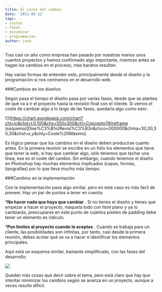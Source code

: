 ```yaml
---
title: El coste del cambio
date: '2011-05-12'
tags:
- costes
- fases
- minimizar
- programacion
author: jose
---
```


Tras casi un año como empresa han pasado por nuestras manos unos cuantos proyectos y hemos confirmado algo importante, mientras antes se hagan los cambios en el proceso, más baratos resultan.


Hay varias formas de entender esto, principalmente desde el diseño y la programación si nos centramos en el desarrollo web.


###Cambios en los diseños


Según pasa el tiempo el diseño pasa por varias fases, desde que se plantea de qué va a ir el proyecto hasta la revisión final con el cliente. Si vemos el coste de cambiar algo a lo largo de las fases, quedaría algo como esto:


![](https://chart.googleapis.com/chart?cht=lc&chd=t:0,100&chs=550x300&chl=Concepto|Wireframe (esquema)|Dise%C3%B1o|Revisi%C3%B3n&chco=000000&chma=30,30,30,30&chxt=x,y&chly=Coste%20Máximo)


Es lógico pensar que los cambios en el diseño deben producirse cuanto antes. En la primera reunión se escribe en un folio los elementos que tiene que tener la web, si hay que cambiar algo, sólo tenemos que tachar una línea, ese es el coste del cambio. Sin embargo, cuando tenemos el diseño en Photoshop hay muchas elementos implicados (capas, formas, tipografías) por lo que lleva mucho más tiempo.



###Cambios en la implementación


Con la implementación pasa algo similar, pero en este caso es más facil de preveer. Hay un par de puntos a tener en cuenta:

***No hacer nada que haya que cambiar**
. Si no tienes el diseño y tienes que empezar a hacer el proyecto, maqueta todo con html plano y ya lo cambiarás, preocuparse en este punto de cuántos píxeles de padding debe tener un elemento es ridículo.

	
***Pon límites al proyecto cuando lo aceptas**
. Cuando se trabaja para un cliente, las posibilidades son infinitas, por tanto, casi desde la primera reunión, debes acotar qué se va a hacer e identificar los elementos principales.


Aquí está un esquema similar, bastante simplificado, con las fases del desarrollo:


![](https://chart.googleapis.com/chart?cht=lc&chd=t:0,100&chs=550x300&chl=Concepto|Clases|Implementación|Revisi%C3%B3n&chco=000000&chma=30,30,30,30&chxt=x,y&chly=Coste%20Máximo)


Quedan más cosas que decir sobre el tema, pero está claro que hay que intentar minimizar los cambios según se avanza en un proyecto, aunque a veces resulte difícil.
